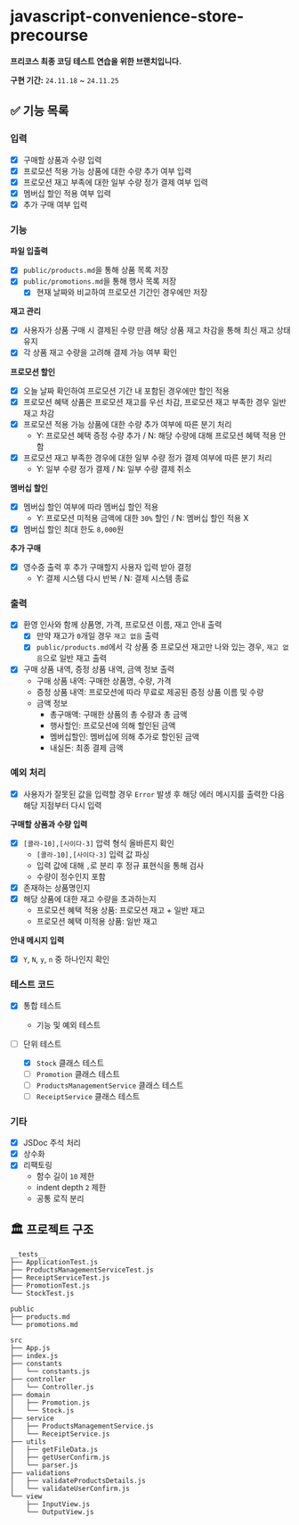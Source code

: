 # javascript-convenience-store-precourse

**프리코스 최종 코딩 테스트 연습을 위한 브랜치입니다.**

**구현 기간:** `24.11.18` ~ `24.11.25`

## ✅ 기능 목록

### 입력

  - [x] 구매할 상품과 수량 입력
  - [x] 프로모션 적용 가능 상품에 대한 수량 추가 여부 입력
  - [x] 프로모션 재고 부족에 대한 일부 수량 정가 결제 여부 입력
  - [x] 멤버십 할인 적용 여부 입력
  - [x] 추가 구매 여부 입력

### 기능

  **파일 입출력**
  - [x] `public/products.md`을 통해 상품 목록 저장
  - [x] `public/promotions.md`을 통해 행사 목록 저장
    - [x] 현재 날짜와 비교하여 프로모션 기간인 경우에만 저장

  **재고 관리**
  - [x] 사용자가 상품 구매 시 결제된 수량 만큼 해당 상품 재고 차감을 통해 최신 재고 상태 유지
  - [x] 각 상품 재고 수량을 고려해 결제 가능 여부 확인

  **프로모션 할인**
  - [x] 오늘 날짜 확인하여 프로모션 기간 내 포함된 경우에만 할인 적용
  - [x] 프로모션 혜택 상품은 프로모션 재고를 우선 차감, 프로모션 재고 부족한 경우 일반 재고 차감
  - [x] 프로모션 적용 가능 상품에 대한 수량 추가 여부에 따른 분기 처리
    - Y: 프로모션 혜택 증정 수량 추가 / N: 해당 수량에 대해 프로모션 혜택 적용 안함
  - [x] 프로모션 재고 부족한 경우에 대한 일부 수량 정가 결제 여부에 따른 분기 처리
    - Y: 일부 수량 정가 결제 / N: 일부 수량 결제 취소

  **멤버십 할인**
  - [x] 멤버십 할인 여부에 따라 멤버십 할인 적용
    - Y: 프로모션 미적용 금액에 대한 `30%` 할인 / N: 멤버십 할인 적용 X
  - [x] 멤버십 할인 최대 한도 `8,000`원

  **추가 구매**
  - [x] 영수증 출력 후 추가 구매할지 사용자 입력 받아 결정
    - Y: 결제 시스템 다시 반복 / N: 결제 시스템 종료

### 출력

  - [x] 환영 인사와 함께 상품명, 가격, 프로모션 이름, 재고 안내 출력
    - [x] 만약 재고가 `0`개일 경우 `재고 없음` 출력
    - [x] `public/products.md`에서 각 상품 중 프로모션 재고만 나와 있는 경우, `재고 없음`으로 일반 재고 출력
  - [x] 구매 상품 내역, 증정 상품 내역, 금액 정보 출력
    - 구매 상품 내역: 구매한 상품명, 수량, 가격
    - 증정 상품 내역: 프로모션에 따라 무료로 제공된 증정 상품 이름 및 수량
    - 금액 정보
      - 총구매액: 구매한 상품의 총 수량과 총 금액
      - 행사할인: 프로모션에 의해 할인된 금액
      - 멤버십할인: 멤버십에 의해 추가로 할인된 금액
      - 내실돈: 최종 결제 금액

### 예외 처리

  - [x] 사용자가 잘못된 값을 입력할 경우 `Error` 발생 후 해당 에러 메시지를 출력한 다음 해당 지점부터 다시 입력

  **구매할 상품과 수량 입력**
  - [x] `[콜라-10],[사이다-3]` 압력 형식 올바른지 확인
    - `[콜라-10],[사이다-3]` 입력 값 파싱
    - 입력 값에 대해 `,`로 분리 후 정규 표현식을 통해 검사
    - 수량이 정수인지 포함
  - [x] 존재하는 상품명인지
  - [x] 해당 상품에 대한 재고 수량을 초과하는지
    - 프로모션 혜택 적용 상품: 프로모션 재고 + 일반 재고
    - 프로모션 혜택 미적용 상품: 일반 재고

  **안내 메시지 입력**
  - [x] `Y`, `N`, `y`, `n` 중 하나인지 확인

### 테스트 코드

  - [x] 통합 테스트
    - 기능 및 예외 테스트

  - [ ] 단위 테스트
    - [x] `Stock` 클래스 테스트
    - [ ] `Promotion` 클래스 테스트
    - [ ] `ProductsManagementService` 클래스 테스트
    - [ ] `ReceiptService` 클래스 테스트

### 기타

  - [x] JSDoc 주석 처리
  - [x] 상수화
  - [x] 리팩토링
    - 함수 길이 `10` 제한
    - indent depth `2` 제한
    - 공통 로직 분리

## 🏛️ 프로젝트 구조
```
__tests__
├── ApplicationTest.js
├── ProductsManagementServiceTest.js
├── ReceiptServiceTest.js
├── PromotionTest.js
└── StockTest.js

public
├── products.md
└── promotions.md

src
├── App.js
├── index.js
├── constants
│   └── constants.js
├── controller
│   └── Controller.js
├── domain
│   ├── Promotion.js
│   └── Stock.js
├── service
│   ├── ProductsManagementService.js
│   └── ReceiptService.js
├── utils
│   ├── getFileData.js
│   ├── getUserConfirm.js
│   └── parser.js
├── validations
│   ├── validateProductsDetails.js
│   └── validateUserConfirm.js
└── view
    ├── InputView.js
    └── OutputView.js
```

